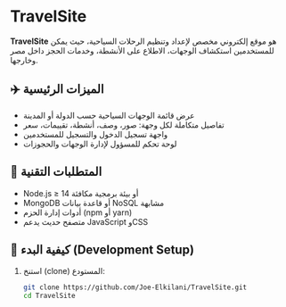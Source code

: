# TravelSite

**TravelSite** هو موقع إلكتروني مخصص لإعداد وتنظيم الرحلات السياحية، حيث يمكن للمستخدمين استكشاف الوجهات، الاطلاع على الأنشطة، وخدمات الحجز داخل مصر وخارجها.

## ✈️ الميزات الرئيسية

- عرض قائمة الوجهات السياحية حسب الدولة أو المدينة  
- تفاصيل متكاملة لكل وجهة: صور، وصف، أنشطة، تقييمات، سعر  
- واجهة تسجيل الدخول والتسجيل للمستخدمين  
- لوحة تحكم للمسؤول لإدارة الوجهات والحجوزات  

## 🧱 المتطلبات التقنية

- Node.js ≥ 14 أو بيئة برمجية مكافئة  
- MongoDB أو قاعدة بيانات NoSQL مشابهة  
- أدوات إدارة الحزم (npm أو yarn)  
- متصفح حديث يدعم JavaScript وCSS

## 🚀 كيفية البدء (Development Setup)

1. استنخ (clone) المستودع:
   ```bash
   git clone https://github.com/Joe‑Elkilani/TravelSite.git
   cd TravelSite
